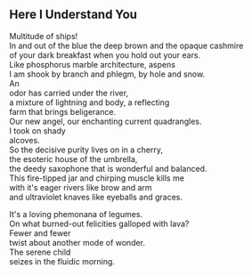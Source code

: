 Here I Understand You
---------------------
Multitude of ships!  
In and out of the blue the deep brown and the opaque cashmire  
of your dark breakfast when you hold out your ears.  
Like phosphorus marble architecture, aspens  
I am shook by branch and phlegm, by hole and snow.  
An  
odor has carried under the river,  
a mixture of lightning and body, a reflecting  
farm that brings beligerance.  
Our new angel, our enchanting current quadrangles.  
I took on shady  
alcoves.  
So the decisive purity lives on in a cherry,  
the esoteric house of the umbrella,  
the deedy saxophone that is wonderful and balanced.  
This fire-tipped jar and chirping muscle kills me  
with it's eager rivers like brow and arm  
and ultraviolet knaves like eyeballs and graces.  
  
It's a loving phemonana of legumes.  
On what burned-out felicities galloped with lava?  
Fewer and fewer  
twist about another mode of wonder.  
The serene child  
seizes in the fluidic morning.  
